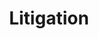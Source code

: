 ---
title: Litigation
excerpt: ''
deprecated: false
hidden: false
metadata:
  title: ''
  description: ''
  robots: index
next:
  description: ''
---